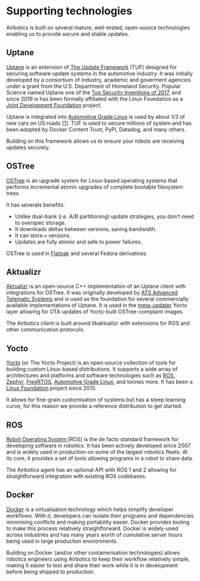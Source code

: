 # Supporting technologies

Airbotics is built on several mature, well-tested, open-source technologies enabling us to provide secure and stable updates.

## Uptane

[Uptane](https://uptane.github.io/) is an extension of [The Update Framework](https://theupdateframework.com/) (TUF) designed for securing software update systems in the automotive industry. It was initially developed by a consortium of industry, academic and goverment agencies under a grant from the U.S. Department of Homeland Security. Popular Science named Uptane one of the [Top Security Inventions of 2017](https://www.popsci.com/top-security-innovations-2017/), and since 2019 is has been formally affiliated with the Linux Foundation as a [Joint Development Foundation](https://jointdevelopment.org/) project. 


Uptane is integrated into [Automotive Grade Linux](https://www.automotivelinux.org/) is used by about 1/3 of new cars on US roads [[1]](https://events19.linuxfoundation.org/wp-content/uploads/2018/07/Uptane-2019-Summer-AGL-event.pdf). TUF is used to secure millions of system and has been adopted by Docker Content Trust, PyPI, Datadog, and many others.

Building on this framework allows us to ensure your robots are receiving updates securely.


## OSTree

[OSTree](https://ostree.readthedocs.io/en/latest/) is an upgrade system for Linux-based operating systems that performs incremental atomic upgrades of complete bootable filesystem trees.

It has severals benefits:
- Unlike dual-bank (i.e. A/B partitioning) update strategies, you don't need to overspec storage.
- It downloads deltas between versions, saving bandwidth.
- It can store `n` versions.
- Updates are fully atomic and safe to power failures.

OSTree is used in [Flatpak](https://flatpak.org/) and several Fedora derivatives. 


## Aktualizr

[Aktualizr]([https://github.com/uptane/aktualizr]) is an open-source C++ implementation of an Uptane client with integrations for OSTree. It was originally developed by [ATS Advanced Telematic Systems](https://github.com/advancedtelematic) and is used as the foundation for several commercially available implementations of Uptane. It is used in the [meta-updater](https://github.com/advancedtelematic/meta-updater) Yocto layer allowing for OTA updates of Yocto-built OSTree-complaint images.

The Airbotics client is built around libaktualizr with extensions for ROS and other communication protocols.


## Yocto
[Yocto](https://www.yoctoproject.org/) (or The Yocto Project) is an open-source collection of tools for building custom Linux-based distributions. It supports a wide array of architectures and platforms and software technologies such as [ROS](https://github.com/ros/meta-ros), [Zephyr](https://layers.openembedded.org/layerindex/branch/master/layer/meta-zephyr/), [FreeRTOS](https://layers.openembedded.org/layerindex/branch/master/layer/meta-freertos/), [Automotive Grade Linux](https://layers.openembedded.org/layerindex/branch/master/layer/meta-agl/), and tonnes more. It has been a [Linux Foundation](https://www.linuxfoundation.org/) project since 2010.

It allows for fine-grain customisation of systems but has a steep learning curve, for this reason we provide a reference distribution to get started.


## ROS

[Robot Operating System ](https://www.ros.org/) (ROS) is the de facto standard framework for developing software in robotics. It has been actively developed since 2007 and is widely used in production on some of the largest robotics fleets. At its core, it provides a set of tools allowing programs in a robot to share data. 

The Airbotics agent has an optional API with ROS 1 and 2 allowing for straightforward integration with existing ROS codebases.

## Docker

[Docker](https://www.docker.com/) is a virtualisation technology which helps simplify developer workflows. With it, developers can isolate their programs and dependencies minimising conflicts and making portability easier. Docker provides tooling to make this process relatively straightforward. Docker is widely-used across industries and has many years worth of cumulative server hours being used in large production environments.

Building on Docker (and/or other containerisation technologies) allows robotics engineers using Airbotics to keep their workflow relatively simple, making it easier to test and share their work while it is in development before being shipped to production.